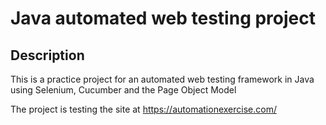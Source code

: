 # Java automated web testing project

## Description
This is a practice project for an automated web testing framework in Java using Selenium, Cucumber and the Page Object Model

The project is testing the site at https://automationexercise.com/
